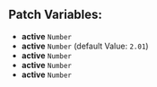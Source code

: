 ## Patch Variables:

* __active__ ```Number```
* __active__ ```Number``` (default Value: `2.01`)
* __active__ ```Number```
* __active__ ```Number```
* __active__ ```Number```

